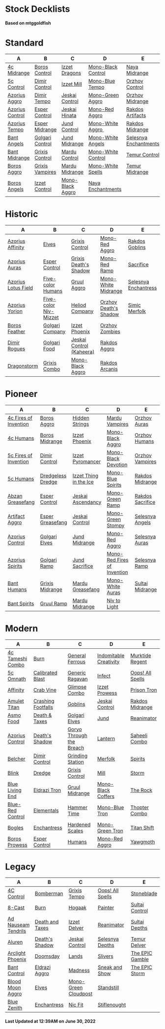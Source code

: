 # Stock Decklists
#### Based on mtggoldfish


# Standard

|                                A                                 |                                B                                 |                                 C                                  |                                   D                                    |                                      E                                       |
|------------------------------------------------------------------|------------------------------------------------------------------|--------------------------------------------------------------------|------------------------------------------------------------------------|------------------------------------------------------------------------------|
|[4c Midrange](./mtggoldfish/Standard/decks/4c_Midrange.md)        |[Boros Control](./mtggoldfish/Standard/decks/Boros_Control.md)    |[Izzet Dragons](./mtggoldfish/Standard/decks/Izzet_Dragons.md)      |[Mono-Black Control](./mtggoldfish/Standard/decks/Mono-Black_Control.md)|[Naya Midrange](./mtggoldfish/Standard/decks/Naya_Midrange.md)                |
|[5c Control](./mtggoldfish/Standard/decks/5c_Control.md)          |[Dimir Control](./mtggoldfish/Standard/decks/Dimir_Control.md)    |[Izzet Mill](./mtggoldfish/Standard/decks/Izzet_Mill.md)            |[Mono-Blue Tempo](./mtggoldfish/Standard/decks/Mono-Blue_Tempo.md)      |[Orzhov Control](./mtggoldfish/Standard/decks/Orzhov_Control.md)              |
|[Azorius Aggro](./mtggoldfish/Standard/decks/Azorius_Aggro.md)    |[Dimir Tempo](./mtggoldfish/Standard/decks/Dimir_Tempo.md)        |[Jeskai Control](./mtggoldfish/Standard/decks/Jeskai_Control.md)    |[Mono-Green Aggro](./mtggoldfish/Standard/decks/Mono-Green_Aggro.md)    |[Orzhov Midrange](./mtggoldfish/Standard/decks/Orzhov_Midrange.md)            |
|[Azorius Control](./mtggoldfish/Standard/decks/Azorius_Control.md)|[Esper Control](./mtggoldfish/Standard/decks/Esper_Control.md)    |[Jeskai Hinata](./mtggoldfish/Standard/decks/Jeskai_Hinata.md)      |[Mono-Red Aggro](./mtggoldfish/Standard/decks/Mono-Red_Aggro.md)        |[Rakdos Artifacts](./mtggoldfish/Standard/decks/Rakdos_Artifacts.md)          |
|[Azorius Tempo](./mtggoldfish/Standard/decks/Azorius_Tempo.md)    |[Esper Midrange](./mtggoldfish/Standard/decks/Esper_Midrange.md)  |[Jund Control](./mtggoldfish/Standard/decks/Jund_Control.md)        |[Mono-White Aggro ️](./mtggoldfish/Standard/decks/Mono-White_Aggro_️.md)|[Rakdos Midrange](./mtggoldfish/Standard/decks/Rakdos_Midrange.md)            |
|[Bant Angels](./mtggoldfish/Standard/decks/Bant_Angels.md)        |[Golgari Control](./mtggoldfish/Standard/decks/Golgari_Control.md)|[Jund Midrange](./mtggoldfish/Standard/decks/Jund_Midrange.md)      |[Mono-White Angels](./mtggoldfish/Standard/decks/Mono-White_Angels.md)  |[Selesnya Enchantments](./mtggoldfish/Standard/decks/Selesnya_Enchantments.md)|
|[Bant Midrange](./mtggoldfish/Standard/decks/Bant_Midrange.md)    |[Grixis Control](./mtggoldfish/Standard/decks/Grixis_Control.md)  |[Mardu Control](./mtggoldfish/Standard/decks/Mardu_Control.md)      |[Mono-White Control](./mtggoldfish/Standard/decks/Mono-White_Control.md)|[Temur Control](./mtggoldfish/Standard/decks/Temur_Control.md)                |
|[Boros Aggro](./mtggoldfish/Standard/decks/Boros_Aggro.md)        |[Grixis Vampires](./mtggoldfish/Standard/decks/Grixis_Vampires.md)|[Mardu Midrange](./mtggoldfish/Standard/decks/Mardu_Midrange.md)    |[Mono-White Spells](./mtggoldfish/Standard/decks/Mono-White_Spells.md)  |[Temur Midrange](./mtggoldfish/Standard/decks/Temur_Midrange.md)              |
|[Boros Angels](./mtggoldfish/Standard/decks/Boros_Angels.md)      |[Izzet Control](./mtggoldfish/Standard/decks/Izzet_Control.md)    |[Mono-Black Aggro](./mtggoldfish/Standard/decks/Mono-Black_Aggro.md)|[Naya Enchantments](./mtggoldfish/Standard/decks/Naya_Enchantments.md)  |                                                                              |


# Historic

|                                    A                                     |                                      B                                       |                                         C                                          |                                      D                                       |                                     E                                      |
|--------------------------------------------------------------------------|------------------------------------------------------------------------------|------------------------------------------------------------------------------------|------------------------------------------------------------------------------|----------------------------------------------------------------------------|
|[Azorius Affinity](./mtggoldfish/Historic/decks/Azorius_Affinity.md)      |[Elves](./mtggoldfish/Historic/decks/Elves.md)                                |[Grixis Control](./mtggoldfish/Historic/decks/Grixis_Control.md)                    |[Mono-Red Aggro](./mtggoldfish/Historic/decks/Mono-Red_Aggro.md)              |[Rakdos Goblins](./mtggoldfish/Historic/decks/Rakdos_Goblins.md)            |
|[Azorius Auras](./mtggoldfish/Historic/decks/Azorius_Auras.md)            |[Esper Control](./mtggoldfish/Historic/decks/Esper_Control.md)                |[Grixis Death's Shadow](./mtggoldfish/Historic/decks/Grixis_Death's_Shadow.md)      |[Mono-Red Ramp](./mtggoldfish/Historic/decks/Mono-Red_Ramp.md)                |[Sacrifice](./mtggoldfish/Historic/decks/Sacrifice.md)                      |
|[Azorius Lotus Field](./mtggoldfish/Historic/decks/Azorius_Lotus_Field.md)|[Five-color Humans](./mtggoldfish/Historic/decks/Five-color_Humans.md)        |[Gruul Aggro](./mtggoldfish/Historic/decks/Gruul_Aggro.md)                          |[Mono-White Midrange](./mtggoldfish/Historic/decks/Mono-White_Midrange.md)    |[Selesnya Enchantress](./mtggoldfish/Historic/decks/Selesnya_Enchantress.md)|
|[Azorius Yorion](./mtggoldfish/Historic/decks/Azorius_Yorion.md)          |[Five-color Niv-Mizzet](./mtggoldfish/Historic/decks/Five-color_Niv-Mizzet.md)|[Heliod Company](./mtggoldfish/Historic/decks/Heliod_Company.md)                    |[Orzhov Death's Shadow](./mtggoldfish/Historic/decks/Orzhov_Death's_Shadow.md)|[Simic Merfolk](./mtggoldfish/Historic/decks/Simic_Merfolk.md)              |
|[Boros Feather](./mtggoldfish/Historic/decks/Boros_Feather.md)            |[Golgari Company](./mtggoldfish/Historic/decks/Golgari_Company.md)            |[Izzet Phoenix](./mtggoldfish/Historic/decks/Izzet_Phoenix.md)                      |[Orzhov Zombies](./mtggoldfish/Historic/decks/Orzhov_Zombies.md)              |                                                                            |
|[Dimir Rogues](./mtggoldfish/Historic/decks/Dimir_Rogues.md)              |[Golgari Food](./mtggoldfish/Historic/decks/Golgari_Food.md)                  |[Jeskai Control (Kaheera)](./mtggoldfish/Historic/decks/Jeskai_Control_(Kaheera).md)|[Rakdos Aggro](./mtggoldfish/Historic/decks/Rakdos_Aggro.md)                  |                                                                            |
|[Dragonstorm](./mtggoldfish/Historic/decks/Dragonstorm.md)                |[Grixis Combo](./mtggoldfish/Historic/decks/Grixis_Combo.md)                  |[Mono-Black Aggro](./mtggoldfish/Historic/decks/Mono-Black_Aggro.md)                |[Rakdos Arcanis](./mtggoldfish/Historic/decks/Rakdos_Arcanis.md)              |                                                                            |


# Pioneer

|                                      A                                      |                                  B                                  |                                       C                                       |                                            D                                            |                                 E                                 |
|-----------------------------------------------------------------------------|---------------------------------------------------------------------|-------------------------------------------------------------------------------|-----------------------------------------------------------------------------------------|-------------------------------------------------------------------|
|[4c Fires of Invention](./mtggoldfish/Pioneer/decks/4c_Fires_of_Invention.md)|[Boros Aggro](./mtggoldfish/Pioneer/decks/Boros_Aggro.md)            |[Hidden Strings](./mtggoldfish/Pioneer/decks/Hidden_Strings.md)                |[Mardu Vampires](./mtggoldfish/Pioneer/decks/Mardu_Vampires.md)                          |[Orzhov Auras](./mtggoldfish/Pioneer/decks/Orzhov_Auras.md)        |
|[4c Humans](./mtggoldfish/Pioneer/decks/4c_Humans.md)                        |[Boros Midrange](./mtggoldfish/Pioneer/decks/Boros_Midrange.md)      |[Izzet Phoenix](./mtggoldfish/Pioneer/decks/Izzet_Phoenix.md)                  |[Mono-Black Aggro](./mtggoldfish/Pioneer/decks/Mono-Black_Aggro.md)                      |[Orzhov Humans](./mtggoldfish/Pioneer/decks/Orzhov_Humans.md)      |
|[5c Fires of Invention](./mtggoldfish/Pioneer/decks/5c_Fires_of_Invention.md)|[Dimir Control](./mtggoldfish/Pioneer/decks/Dimir_Control.md)        |[Izzet Pyromancer](./mtggoldfish/Pioneer/decks/Izzet_Pyromancer.md)            |[Mono-Black Devotion](./mtggoldfish/Pioneer/decks/Mono-Black_Devotion.md)                |[Orzhov Vampires](./mtggoldfish/Pioneer/decks/Orzhov_Vampires.md)  |
|[5c Humans](./mtggoldfish/Pioneer/decks/5c_Humans.md)                        |[Dredgeless Dredge](./mtggoldfish/Pioneer/decks/Dredgeless_Dredge.md)|[Izzet Thing in the Ice](./mtggoldfish/Pioneer/decks/Izzet_Thing_in_the_Ice.md)|[Mono-Blue Spirits](./mtggoldfish/Pioneer/decks/Mono-Blue_Spirits.md)                    |[Rakdos Midrange](./mtggoldfish/Pioneer/decks/Rakdos_Midrange.md)  |
|[Abzan Greasefang](./mtggoldfish/Pioneer/decks/Abzan_Greasefang.md)          |[Esper Control](./mtggoldfish/Pioneer/decks/Esper_Control.md)        |[Jeskai Ascendancy](./mtggoldfish/Pioneer/decks/Jeskai_Ascendancy.md)          |[Mono-Green Ramp](./mtggoldfish/Pioneer/decks/Mono-Green_Ramp.md)                        |[Rakdos Sacrifice](./mtggoldfish/Pioneer/decks/Rakdos_Sacrifice.md)|
|[Artifact Aggro](./mtggoldfish/Pioneer/decks/Artifact_Aggro.md)              |[Esper Greasefang](./mtggoldfish/Pioneer/decks/Esper_Greasefang.md)  |[Jeskai Control](./mtggoldfish/Pioneer/decks/Jeskai_Control.md)                |[Mono-Green Stompy](./mtggoldfish/Pioneer/decks/Mono-Green_Stompy.md)                    |[Selesnya Angels](./mtggoldfish/Pioneer/decks/Selesnya_Angels.md)  |
|[Azorius Control](./mtggoldfish/Pioneer/decks/Azorius_Control.md)            |[Golgari Elves](./mtggoldfish/Pioneer/decks/Golgari_Elves.md)        |[Jund Midrange](./mtggoldfish/Pioneer/decks/Jund_Midrange.md)                  |[Mono-Red Aggro](./mtggoldfish/Pioneer/decks/Mono-Red_Aggro.md)                          |[Selesnya Auras](./mtggoldfish/Pioneer/decks/Selesnya_Auras.md)    |
|[Azorius Spirits](./mtggoldfish/Pioneer/decks/Azorius_Spirits.md)            |[Golgari Ramp](./mtggoldfish/Pioneer/decks/Golgari_Ramp.md)          |[Jund Sacrifice](./mtggoldfish/Pioneer/decks/Jund_Sacrifice.md)                |[Mono-Red Fires of Invention](./mtggoldfish/Pioneer/decks/Mono-Red_Fires_of_Invention.md)|[Selesnya Ramp](./mtggoldfish/Pioneer/decks/Selesnya_Ramp.md)      |
|[Bant Humans](./mtggoldfish/Pioneer/decks/Bant_Humans.md)                    |[Grixis Midrange](./mtggoldfish/Pioneer/decks/Grixis_Midrange.md)    |[Mardu Greasefang](./mtggoldfish/Pioneer/decks/Mardu_Greasefang.md)            |[Mono-White Auras](./mtggoldfish/Pioneer/decks/Mono-White_Auras.md)                      |[Sultai Midrange](./mtggoldfish/Pioneer/decks/Sultai_Midrange.md)  |
|[Bant Spirits](./mtggoldfish/Pioneer/decks/Bant_Spirits.md)                  |[Gruul Ramp](./mtggoldfish/Pioneer/decks/Gruul_Ramp.md)              |[Mardu Midrange](./mtggoldfish/Pioneer/decks/Mardu_Midrange.md)                |[Niv to Light](./mtggoldfish/Pioneer/decks/Niv_to_Light.md)                              |                                                                   |


# Modern

|                                A                                 |                                  B                                   |                                        C                                         |                                      D                                       |                                E                                 |
|------------------------------------------------------------------|----------------------------------------------------------------------|----------------------------------------------------------------------------------|------------------------------------------------------------------------------|------------------------------------------------------------------|
|[4c Tameshi Combo](./mtggoldfish/Modern/decks/4c_Tameshi_Combo.md)|[Burn](./mtggoldfish/Modern/decks/Burn.md)                            |[General Ferrous](./mtggoldfish/Modern/decks/General_Ferrous.md)                  |[Indomitable Creativity](./mtggoldfish/Modern/decks/Indomitable_Creativity.md)|[Murktide Regent](./mtggoldfish/Modern/decks/Murktide_Regent.md)  |
|[5c Omnath](./mtggoldfish/Modern/decks/5c_Omnath.md)              |[Calibrated Blast](./mtggoldfish/Modern/decks/Calibrated_Blast.md)    |[Generic Ragavan](./mtggoldfish/Modern/decks/Generic_Ragavan.md)                  |[Infect](./mtggoldfish/Modern/decks/Infect.md)                                |[Oops! All Spells](./mtggoldfish/Modern/decks/Oops!_All_Spells.md)|
|[Affinity](./mtggoldfish/Modern/decks/Affinity.md)                |[Crab Vine](./mtggoldfish/Modern/decks/Crab_Vine.md)                  |[Glimpse Combo](./mtggoldfish/Modern/decks/Glimpse_Combo.md)                      |[Izzet Prowess](./mtggoldfish/Modern/decks/Izzet_Prowess.md)                  |[Prison Tron](./mtggoldfish/Modern/decks/Prison_Tron.md)          |
|[Amulet Titan](./mtggoldfish/Modern/decks/Amulet_Titan.md)        |[Crashing Footfalls](./mtggoldfish/Modern/decks/Crashing_Footfalls.md)|[Goblins](./mtggoldfish/Modern/decks/Goblins.md)                                  |[Jeskai Control](./mtggoldfish/Modern/decks/Jeskai_Control.md)                |[Rakdos Midrange](./mtggoldfish/Modern/decks/Rakdos_Midrange.md)  |
|[Asmo Food](./mtggoldfish/Modern/decks/Asmo_Food.md)              |[Death & Taxes](./mtggoldfish/Modern/decks/Death_&_Taxes.md)          |[Golgari Elves](./mtggoldfish/Modern/decks/Golgari_Elves.md)                      |[Jund](./mtggoldfish/Modern/decks/Jund.md)                                    |[Reanimator](./mtggoldfish/Modern/decks/Reanimator.md)            |
|[Azorius Control](./mtggoldfish/Modern/decks/Azorius_Control.md)  |[Death's Shadow](./mtggoldfish/Modern/decks/Death's_Shadow.md)        |[Goryo Through the Breach](./mtggoldfish/Modern/decks/Goryo_Through_the_Breach.md)|[Lantern](./mtggoldfish/Modern/decks/Lantern.md)                              |[Saheeli Combo](./mtggoldfish/Modern/decks/Saheeli_Combo.md)      |
|[Belcher](./mtggoldfish/Modern/decks/Belcher.md)                  |[Dimir Control](./mtggoldfish/Modern/decks/Dimir_Control.md)          |[Grinding Station](./mtggoldfish/Modern/decks/Grinding_Station.md)                |[Merfolk](./mtggoldfish/Modern/decks/Merfolk.md)                              |[Spirits](./mtggoldfish/Modern/decks/Spirits.md)                  |
|[Blink](./mtggoldfish/Modern/decks/Blink.md)                      |[Dredge](./mtggoldfish/Modern/decks/Dredge.md)                        |[Grixis Control](./mtggoldfish/Modern/decks/Grixis_Control.md)                    |[Mill](./mtggoldfish/Modern/decks/Mill.md)                                    |[Storm](./mtggoldfish/Modern/decks/Storm.md)                      |
|[Blue Living End](./mtggoldfish/Modern/decks/Blue_Living_End.md)  |[Eldrazi Tron](./mtggoldfish/Modern/decks/Eldrazi_Tron.md)            |[Gruul Midrange](./mtggoldfish/Modern/decks/Gruul_Midrange.md)                    |[Mono-Black Coffers](./mtggoldfish/Modern/decks/Mono-Black_Coffers.md)        |[The Rock](./mtggoldfish/Modern/decks/The_Rock.md)                |
|[Blue-Red Control](./mtggoldfish/Modern/decks/Blue-Red_Control.md)|[Elementals](./mtggoldfish/Modern/decks/Elementals.md)                |[Hammer Time](./mtggoldfish/Modern/decks/Hammer_Time.md)                          |[Mono-Blue Tron](./mtggoldfish/Modern/decks/Mono-Blue_Tron.md)                |[Thopter Combo](./mtggoldfish/Modern/decks/Thopter_Combo.md)      |
|[Bogles](./mtggoldfish/Modern/decks/Bogles.md)                    |[Enchantress](./mtggoldfish/Modern/decks/Enchantress.md)              |[Hardened Scales](./mtggoldfish/Modern/decks/Hardened_Scales.md)                  |[Mono-Green Tron](./mtggoldfish/Modern/decks/Mono-Green_Tron.md)              |[Titan Shift](./mtggoldfish/Modern/decks/Titan_Shift.md)          |
|[Boros Prowess](./mtggoldfish/Modern/decks/Boros_Prowess.md)      |[Esper Control](./mtggoldfish/Modern/decks/Esper_Control.md)          |[Humans](./mtggoldfish/Modern/decks/Humans.md)                                    |[Mono-Red Aggro](./mtggoldfish/Modern/decks/Mono-Red_Aggro.md)                |[Yawgmoth](./mtggoldfish/Modern/decks/Yawgmoth.md)                |


# Legacy

|                                   A                                    |                               B                                |                                    C                                     |                                D                                 |                               E                                |
|------------------------------------------------------------------------|----------------------------------------------------------------|--------------------------------------------------------------------------|------------------------------------------------------------------|----------------------------------------------------------------|
|[4C Control](./mtggoldfish/Legacy/decks/4C_Control.md)                  |[Bomberman](./mtggoldfish/Legacy/decks/Bomberman.md)            |[Grixis Tempo](./mtggoldfish/Legacy/decks/Grixis_Tempo.md)                |[Oops! All Spells](./mtggoldfish/Legacy/decks/Oops!_All_Spells.md)|[Stoneblade](./mtggoldfish/Legacy/decks/Stoneblade.md)          |
|[8-Cast](./mtggoldfish/Legacy/decks/8-Cast.md)                          |[Burn](./mtggoldfish/Legacy/decks/Burn.md)                      |[Hogaak](./mtggoldfish/Legacy/decks/Hogaak.md)                            |[Painter](./mtggoldfish/Legacy/decks/Painter.md)                  |[Sultai Control](./mtggoldfish/Legacy/decks/Sultai_Control.md)  |
|[Ad Nauseam Tendrils](./mtggoldfish/Legacy/decks/Ad_Nauseam_Tendrils.md)|[Death and Taxes](./mtggoldfish/Legacy/decks/Death_and_Taxes.md)|[Izzet Delver](./mtggoldfish/Legacy/decks/Izzet_Delver.md)                |[Reanimator](./mtggoldfish/Legacy/decks/Reanimator.md)            |[Sultai Depths](./mtggoldfish/Legacy/decks/Sultai_Depths.md)    |
|[Aluren](./mtggoldfish/Legacy/decks/Aluren.md)                          |[Death's Shadow](./mtggoldfish/Legacy/decks/Death's_Shadow.md)  |[Jeskai Control](./mtggoldfish/Legacy/decks/Jeskai_Control.md)            |[Selesnya Depths](./mtggoldfish/Legacy/decks/Selesnya_Depths.md)  |[Temur Delver](./mtggoldfish/Legacy/decks/Temur_Delver.md)      |
|[Arclight Phoenix](./mtggoldfish/Legacy/decks/Arclight_Phoenix.md)      |[Doomsday](./mtggoldfish/Legacy/decks/Doomsday.md)              |[Lands](./mtggoldfish/Legacy/decks/Lands.md)                              |[Slivers](./mtggoldfish/Legacy/decks/Slivers.md)                  |[The EPIC Gamble](./mtggoldfish/Legacy/decks/The_EPIC_Gamble.md)|
|[Bant Control](./mtggoldfish/Legacy/decks/Bant_Control.md)              |[Eldrazi Aggro](./mtggoldfish/Legacy/decks/Eldrazi_Aggro.md)    |[Madness](./mtggoldfish/Legacy/decks/Madness.md)                          |[Sneak and Show](./mtggoldfish/Legacy/decks/Sneak_and_Show.md)    |[The EPIC Storm](./mtggoldfish/Legacy/decks/The_EPIC_Storm.md)  |
|[Blood Moon Aggro](./mtggoldfish/Legacy/decks/Blood_Moon_Aggro.md)      |[Elves](./mtggoldfish/Legacy/decks/Elves.md)                    |[Mono-Green Cloudpost](./mtggoldfish/Legacy/decks/Mono-Green_Cloudpost.md)|[Standstill](./mtggoldfish/Legacy/decks/Standstill.md)            |                                                                |
|[Blue Zenith](./mtggoldfish/Legacy/decks/Blue_Zenith.md)                |[Enchantress](./mtggoldfish/Legacy/decks/Enchantress.md)        |[Nic Fit](./mtggoldfish/Legacy/decks/Nic_Fit.md)                          |[Stiflenought](./mtggoldfish/Legacy/decks/Stiflenought.md)        |                                                                |



#### Last Updated at 12:39AM on June 30, 2022